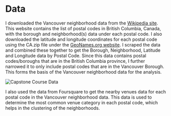 # Data

I downloaded the Vancouver neighborhood data from the [Wikipedia site](https://en.wikipedia.org/wiki/List_of_postal_codes_of_Canada:_V). This website contains the list of postal codes in British Columbia, Canada, with the borough and neighborhood(s) data under each postal code. I also downloaded the latitude and longitude coordinates for each postal code using the CA.zip file under the [GeoNames.org website](http://download.geonames.org/export/zip/). I scraped the data and combined these together to get the Borough, Neighborhood, Latitude and Longitude data by Postal Code. Since this data contains postal codes/boroughs that are in the British Columbia province, I further narrowed it to only include postal codes that are in the Vancouver Borough. This forms the basis of the Vancouver neighborhood data for the analysis.

![Capstone Course Data](https://user-images.githubusercontent.com/75646781/117221162-9418a780-adbd-11eb-936f-f478776767d9.PNG)

I also used the data from Foursquare to get the nearby venues data for each postal code in the Vancouver neighborhood data. This data is used to determine the most common venue category in each postal code, which helps in the clustering of the neighborhoods.
